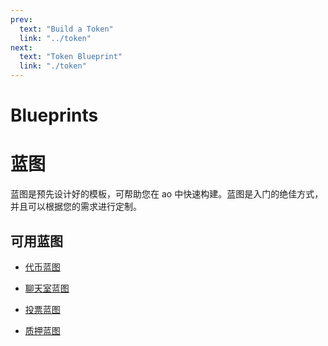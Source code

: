 ```yaml
---
prev:
  text: "Build a Token"
  link: "../token"
next:
  text: "Token Blueprint"
  link: "./token"
---
```


# Blueprints
# 蓝图

蓝图是预先设计好的模板，可帮助您在 ao 中快速构建。蓝图是入门的绝佳方式，并且可以根据您的需求进行定制。
## 可用蓝图

- [代币蓝图](token)

- [聊天室蓝图](chatroom)

- [投票蓝图](voting)

- [质押蓝图](staking)
